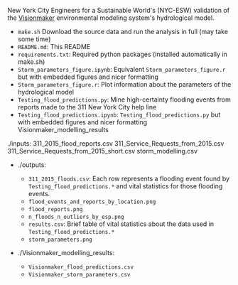 New York City Engineers for a Sustainable World's (NYC-ESW) validation of the [Visionmaker](https://visionmaker.us/nyc/) environmental modeling system's hydrological model.


- `make.sh` Download the source data and run the analysis in full (may take some time)
- `README.md`: This README
- `requirements.txt`: Required python packages (installed automatically in make.sh)
- `Storm_parameters_figure.ipynb`: Equivalent `Storm_parameters_figure.r` but with embedded figures and nicer formatting
- `Storm_parameters_figure.r`: Plot information about the parameters of the hydrological model
- `Testing_flood_predictions.py`: Mine high-certainty flooding events from reports made to the 311 New York City help line
- `Testing_flood_predictions.ipynb`: `Testing_flood_predictions.py` but with embedded figures and nicer formatting
Visionmaker_modelling_results

./inputs:
311_2015_flood_reports.csv
311_Service_Requests_from_2015.csv
311_Service_Requests_from_2015_short.csv
storm_modelling.csv

- ./outputs:
    - `311_2015_floods.csv`: Each row represents a flooding event found by `Testing_flood_predictions.*` and vital statistics for those flooding events.
    - `flood_events_and_reports_by_location.png`
    - `flood_reports.png`
    - `n_floods_n_outliers_by_esp.png`
    - `results.csv`:  Brief table of vital statistics about the data used in `Testing_flood_predictions.*`
    - `storm_parameters.png`

- ./Visionmaker_modelling_results:
    - `Visionmaker_flood_predictions.csv`
    - `Visionmaker_storm_parameters.csv`
